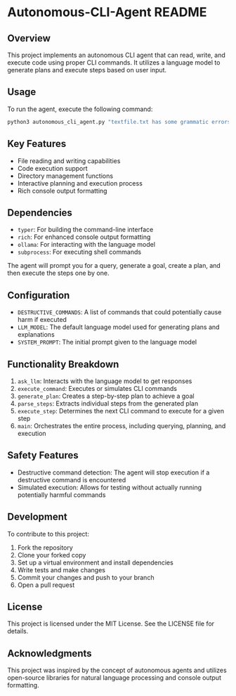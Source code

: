 # Autonomous-CLI-Agent README

## Overview

This project implements an autonomous CLI agent that can read, write, and execute code using proper CLI commands. It utilizes a language model to generate plans and execute steps based on user input.

## Usage

To run the agent, execute the following command:

```bash
python3 autonomous_cli_agent.py "textfile.txt has some grammatic errors. Fix the file."
```

## Key Features

- File reading and writing capabilities
- Code execution support
- Directory management functions
- Interactive planning and execution process
- Rich console output formatting

## Dependencies

- `typer`: For building the command-line interface
- `rich`: For enhanced console output formatting
- `ollama`: For interacting with the language model
- `subprocess`: For executing shell commands

The agent will prompt you for a query, generate a goal, create a plan, and then execute the steps one by one.

## Configuration

- `DESTRUCTIVE_COMMANDS`: A list of commands that could potentially cause harm if executed
- `LLM_MODEL`: The default language model used for generating plans and explanations
- `SYSTEM_PROMPT`: The initial prompt given to the language model

## Functionality Breakdown

1. `ask_llm`: Interacts with the language model to get responses
2. `execute_command`: Executes or simulates CLI commands
3. `generate_plan`: Creates a step-by-step plan to achieve a goal
4. `parse_steps`: Extracts individual steps from the generated plan
5. `execute_step`: Determines the next CLI command to execute for a given step
6. `main`: Orchestrates the entire process, including querying, planning, and execution

## Safety Features

- Destructive command detection: The agent will stop execution if a destructive command is encountered
- Simulated execution: Allows for testing without actually running potentially harmful commands

## Development

To contribute to this project:

1. Fork the repository
2. Clone your forked copy
3. Set up a virtual environment and install dependencies
4. Write tests and make changes
5. Commit your changes and push to your branch
6. Open a pull request

## License

This project is licensed under the MIT License. See the LICENSE file for details.

## Acknowledgments

This project was inspired by the concept of autonomous agents and utilizes open-source libraries for natural language processing and console output formatting.
